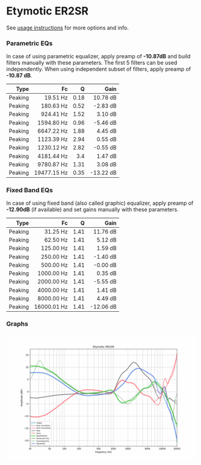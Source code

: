 # Etymotic ER2SR
See [usage instructions](https://github.com/jaakkopasanen/AutoEq#usage) for more options and info.

### Parametric EQs
In case of using parametric equalizer, apply preamp of **-10.87dB** and build filters manually
with these parameters. The first 5 filters can be used independently.
When using independent subset of filters, apply preamp of **-10.87 dB**.

| Type    | Fc          |    Q | Gain      |
|--------:|------------:|-----:|----------:|
| Peaking | 19.51 Hz    | 0.18 | 10.78 dB  |
| Peaking | 180.63 Hz   | 0.52 | -2.83 dB  |
| Peaking | 924.41 Hz   | 1.52 | 3.10 dB   |
| Peaking | 1594.80 Hz  | 0.96 | -5.46 dB  |
| Peaking | 6647.22 Hz  | 1.88 | 4.45 dB   |
| Peaking | 1123.39 Hz  | 2.94 | 0.55 dB   |
| Peaking | 1230.12 Hz  | 2.82 | -0.55 dB  |
| Peaking | 4181.44 Hz  | 3.4  | 1.47 dB   |
| Peaking | 9780.87 Hz  | 1.31 | 3.08 dB   |
| Peaking | 19477.15 Hz | 0.35 | -13.22 dB |

### Fixed Band EQs
In case of using fixed band (also called graphic) equalizer, apply preamp of **-12.90dB**
(if available) and set gains manually with these parameters.

| Type    | Fc          |    Q | Gain      |
|--------:|------------:|-----:|----------:|
| Peaking | 31.25 Hz    | 1.41 | 11.76 dB  |
| Peaking | 62.50 Hz    | 1.41 | 5.12 dB   |
| Peaking | 125.00 Hz   | 1.41 | 1.59 dB   |
| Peaking | 250.00 Hz   | 1.41 | -1.40 dB  |
| Peaking | 500.00 Hz   | 1.41 | -0.00 dB  |
| Peaking | 1000.00 Hz  | 1.41 | 0.35 dB   |
| Peaking | 2000.00 Hz  | 1.41 | -5.55 dB  |
| Peaking | 4000.00 Hz  | 1.41 | 1.41 dB   |
| Peaking | 8000.00 Hz  | 1.41 | 4.49 dB   |
| Peaking | 16000.01 Hz | 1.41 | -12.06 dB |

### Graphs
![](./Etymotic%20ER2SR.png)